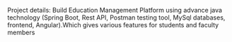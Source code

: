 Project details: Build Education Management Platform using advance java technology (Spring Boot, Rest API, Postman testing tool, MySql databases, frontend, Angular).Which gives various features for students and faculty members
